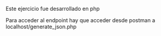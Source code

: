 Este ejercicio fue desarrollado en php

Para acceder al endpoint hay que acceder desde postman a localhost/generate_json.php
